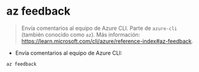 # az feedback

> Envía comentarios al equipo de Azure CLI.
> Parte de `azure-cli` (también conocido como `az`).
> Más información: <https://learn.microsoft.com/cli/azure/reference-index#az-feedback>.

- Envía comentarios al equipo de Azure CLI:

`az feedback`
